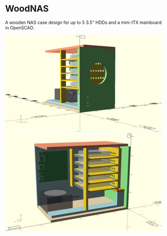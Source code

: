# WoodNAS
A wooden NAS case design for up to 5 3.5" HDDs and a mini-ITX mainboard in OpenSCAD.

![WoodNAS from left-front](/output/woodnas_left_front.png)
![WoodNAS from left-back](/output/woodnas_left_back.png)
